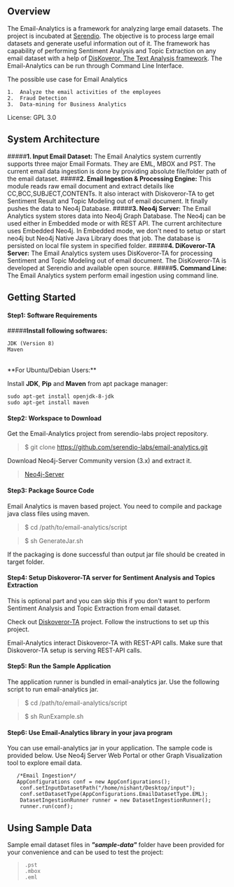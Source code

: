 ﻿## **Overview**
The Email-Analytics is a framework for analyzing large email datasets. The project is incubated at [Serendio](www.serendio.com). The objective is to process large email datasets and generate useful information out of it. The framework has capability of performing Sentiment Analysis and Topic Extraction on any email dataset with a help of [DisKoveror, The Text Analysis framework](https://github.com/serendio-labs/diskoveror-ta). The Email-Analytics can be run through Command Line Interface.

The possible use case for Email Analytics

    1.  Analyze the email activities of the employees
    2.  Fraud Detection
    3.  Data-mining for Business Analytics

License: GPL 3.0

## **System Architecture**

#####**1. Input Email Dataset:**
The Email Analytics system currently supports three major Email Formats. They are EML, MBOX and PST. The current email data ingestion is done by providing absolute file/folder path of the email dataset. 
#####**2. Email Ingestion & Processing Engine:**
This module reads raw email document and extract details like CC,BCC,SUBJECT,CONTENTs. It also interact with Diskoveror-TA to get Sentiment Result and Topic Modeling out of email document. It finally pushes the data to Neo4j Database.
#####**3. Neo4j Server:**
The Email Analytics system stores data into Neo4j Graph Database. The Neo4j can be used either in Embedded mode or with REST API. The current architecture uses Embedded Neo4j. In Embedded mode, we don't need to setup or start neo4j but Neo4j Native Java Library does that job. The database is persisted on local file system in specified folder. 
#####**4. DiKoveror-TA Server:**
The Email Analytics system uses DisKoveror-TA for processing Sentiment and Topic Modeling out of email document. The DisKoveror-TA is developed at Serendio and available open source. 
#####**5. Command Line:**
The Email Analytics system perform email ingestion using command line. 


## **Getting Started**

#### **Step1: Software Requirements**
#####**Install following softwares:**

    JDK (Version 8)
    Maven
    
<br/>
**For Ubuntu/Debian Users:**

Install **JDK**, **Pip** and **Maven** from apt package manager:

    sudo apt-get install openjdk-8-jdk
    sudo apt-get install maven

    
#### **Step2: Workspace to Download**
Get the Email-Analytics project from serendio-labs project repository.

  > $ git clone https://github.com/serendio-labs/email-analytics.git

Download Neo4j-Server Community version (3.x) and extract it.
  > [Neo4j-Server](http://neo4j.com/download/)

#### **Step3: Package Source Code**
Email Analytics is maven based project. You need to compile and package java class files using maven.<br/> 

>    $ cd /path/to/email-analytics/script

>    $ sh GenerateJar.sh

If the packaging is done successful than output jar file should be created in target folder.

#### **Step4: Setup Diskoveror-TA server for Sentiment Analysis and Topics Extraction**

This is optional part and you can skip this if you don't want to perform Sentiment Analysis and Topic Extraction from email dataset.

Check out [Diskoveror-TA](https://github.com/serendio-labs/diskoveror-ta) project. Follow the instructions to set up this project.

Email-Analytics interact Diskoveror-TA with REST-API calls. Make sure that Diskoveror-TA setup is serving REST-API calls.

#### **Step5: Run the Sample Application**
The application runner is bundled in email-analytics jar. Use the following script to run email-analytics jar. 

>    $ cd /path/to/email-analytics/script

>    $ sh RunExample.sh

#### **Step6: Use Email-Analytics library in your java program**
You can use email-analytics jar in your application.
The sample code is provided below.
Use Neo4j Server Web Portal or other Graph Visualization tool to explore email data. 
        
       /*Email Ingestion*/
       AppConfigurations conf = new AppConfigurations();
		conf.setInputDatasetPath("/home/nishant/Desktop/input");
		conf.setDatasetType(AppConfigurations.EmailDatasetType.EML);
		DatasetIngestionRunner runner = new DatasetIngestionRunner();
		runner.run(conf);

		
## **Using Sample Data**

Sample email dataset files in **_"sample-data"_** folder have been provided for your convenience and can be used to test the project:
>     .pst
>     .mbox
>     .eml
